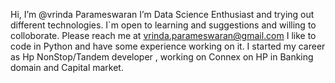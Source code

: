 Hi, I’m @vrinda Parameswaran
I’m Data Science Enthusiast and trying out different technologies.
I`m open to learning and suggestions  and willing to colloborate. Please reach me at vrinda.parameswaran@gmail.com
I like to code in Python and have some experience working on it. I started my career as Hp NonStop/Tandem developer , working on Connex on HP in Banking domain and Capital market. 
<!---
vrinda85/vrinda85 is a ✨ special ✨ repository because its `README.md` (this file) appears on your GitHub profile.
You can click the Preview link to take a look at your changes.
--->
